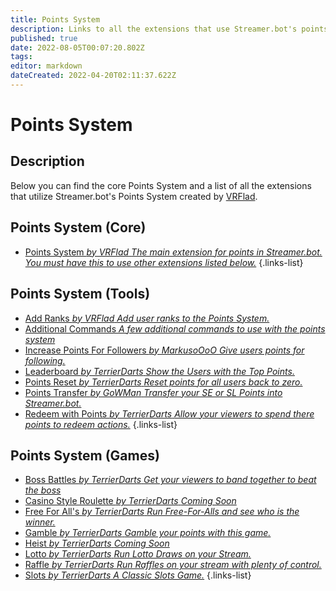 ```yaml
---
title: Points System
description: Links to all the extensions that use Streamer.bot's points system.
published: true
date: 2022-08-05T00:07:20.802Z
tags: 
editor: markdown
dateCreated: 2022-04-20T02:11:37.622Z
---
```


# Points System

## Description

Below you can find the core Points System and a list of all the extensions that utilize Streamer.bot's Points System created by [VRFlad](https://www.twitch.tv/VRFlad).

## Points System (Core)

* [Points System *by VRFlad* *The main extension for points in Streamer.bot.  You must have this to use other extensions listed below.*](./points-system-core)
{.links-list}

## Points System (Tools)


* [Add Ranks *by VRFlad* *Add user ranks to the Points System.*](./points-system-add-ranks)
* [Additional Commands *A few additional commands to use with the points system*](./additional-commands)
* [Increase Points For Followers *by MarkusoOoO* *Give users points for following.*](./points-system-followers)
* [Leaderboard *by TerrierDarts* *Show the Users with the Top Points.*](./points-system-leaderboard)
* [Points Reset *by TerrierDarts* *Reset points for all users back to zero.*](./points-system-points-reset)
* [Points Transfer *by GoWMan* *Transfer your SE or SL Points into Streamer.bot.*](./points-system-points-transfer)
* [Redeem with Points *by TerrierDarts* *Allow your viewers to spend there points to redeem actions.*](./redeem-with-points)
{.links-list}

## Points System (Games)

* [Boss Battles *by TerrierDarts* *Get your viewers to band together to beat the boss*](./points-system-boss-battles)
* [Casino Style Roulette *by TerrierDarts* *Coming Soon*](./points-system-roulette)
* [Free For All's *by TerrierDarts* *Run Free-For-Alls and see who is the winner.*](./points-system-free-for-alls)
* [Gamble *by TerrierDarts* *Gamble your points with this game.*](./points-system-gamble)
* [Heist *by TerrierDarts* *Coming Soon*](./points-system-heist)
* [Lotto *by TerrierDarts* *Run Lotto Draws on your Stream.*](./points-system-lotto)
* [Raffle *by TerrierDarts* *Run Raffles on your stream with plenty of control.*](./points-system-raffle)
* [Slots *by TerrierDarts* *A Classic Slots Game.*](./points-system-slots)
{.links-list}



